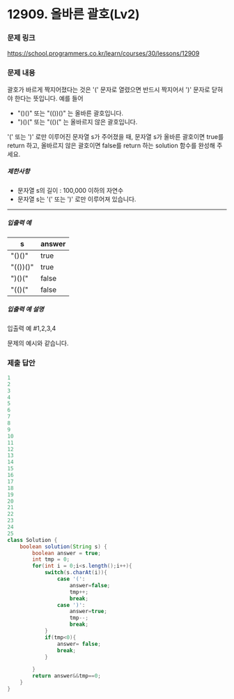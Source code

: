 # 12909. 올바른 괄호(Lv2)
### 문제 링크
https://school.programmers.co.kr/learn/courses/30/lessons/12909
### 문제 내용
괄호가 바르게 짝지어졌다는 것은 '(' 문자로 열렸으면 반드시 짝지어서 ')' 문자로 닫혀야 한다는 뜻입니다. 예를 들어

* "()()" 또는 "(())()" 는 올바른 괄호입니다.
* ")()(" 또는 "(()(" 는 올바르지 않은 괄호입니다.

'(' 또는 ')' 로만 이루어진 문자열 s가 주어졌을 때, 문자열 s가 올바른 괄호이면 true를 return 하고, 올바르지 않은 괄호이면 false를 return 하는 solution 함수를 완성해 주세요.

##### 제한사항

* 문자열 s의 길이 : 100,000 이하의 자연수
* 문자열 s는 '(' 또는 ')' 로만 이루어져 있습니다.

*** ** * ** ***

##### 입출력 예

|    s     | answer |
|----------|--------|
| "()()"   | true   |
| "(())()" | true   |
| ")()("   | false  |
| "(()("   | false  |

##### 입출력 예 설명

입출력 예 #1,2,3,4  

문제의 예시와 같습니다.

### 제출 답안
```java
1
2
3
4
5
6
7
8
9
10
11
12
13
14
15
16
17
18
19
20
21
22
23
24
25
class Solution {
    boolean solution(String s) {
        boolean answer = true;
        int tmp = 0;
        for(int i = 0;i<s.length();i++){
            switch(s.charAt(i)){
                case '(':
                    answer=false;
                    tmp++;
                    break;
                case ')':
                    answer=true;
                    tmp--;
                    break;
            }
            if(tmp<0){
                answer= false;
                break;
            }

        }
        return answer&&tmp==0;
    }
}
```
